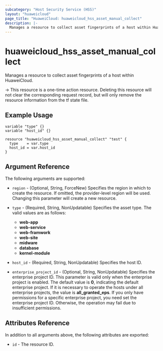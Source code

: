 ```yaml
---
subcategory: "Host Security Service (HSS)"
layout: "huaweicloud"
page_title: "HuaweiCloud: huaweicloud_hss_asset_manual_collect"
description: |-
  Manages a resource to collect asset fingerprints of a host within HuaweiCloud.
---
```


# huaweicloud_hss_asset_manual_collect

Manages a resource to collect asset fingerprints of a host within HuaweiCloud.

-> This resource is a one-time action resource. Deleting this resource will not clear the corresponding request record,
  but will only remove the resource information from the tf state file.

## Example Usage

```hcl
variable "type" {}
variable "host_id" {}

resource "huaweicloud_hss_asset_manual_collect" "test" {
  type    = var.type
  host_id = var.host_id
}
```

## Argument Reference

The following arguments are supported:

* `region` - (Optional, String, ForceNew) Specifies the region in which to create the resource.
  If omitted, the provider-level region will be used.
  Changing this parameter will create a new resource.

* `type` - (Required, String, NonUpdatable) Specifies the asset type.
  The valid values are as follows:
  + **web-app**
  + **web-service**
  + **web-framwork**
  + **web-site**
  + **midware**
  + **database**
  + **kernel-module**

* `host_id` - (Required, String, NonUpdatable) Specifies the host ID.

* `enterprise_project_id` - (Optional, String, NonUpdatable) Specifies the enterprise project ID.
  This parameter is valid only when the enterprise project is enabled.
  The default value is **0**, indicating the default enterprise project.
  If it is necessary to operate the hosts under all enterprise projects, the value is **all_granted_eps**.
  If you only have permissions for a specific enterprise project, you need set the enterprise project ID. Otherwise,
  the operation may fail due to insufficient permissions.

## Attributes Reference

In addition to all arguments above, the following attributes are exported:

* `id` - The resource ID.
